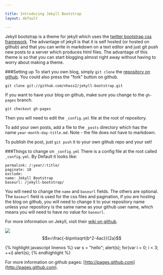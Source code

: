 ```yaml
---

title: Introducing Jekyll Bootstrap
layout: default

---
```


Jekyll bootstrap is a theme for jekyll which uses the [twitter bootstrap css framework](https://github.com/twitter/bootstrap).
The advantage of jekyll is that it is self hosted (or hosted on github) and that you can write in markdown on a text editor and just git push new posts to a server which produces html files. The advantage of this theme is so that you can start blogging almost right away without having to worry about making a theme.

###Setting up
To start you own blog, simply `git clone` the [repository on github](https://github.com/nhoss2/jekyll-bootstrap). You could also press the "fork" button on github.

	git clone git://github.com/nhoss2/jekyll-bootstrap.git

If you want to have your blog on github, make sure you change to the `gh-pages` branch.

	git checkout gh-pages

Then you will need to edit the `_config.yml` file at the root of repository.

To add your own posts, add a file to the `_posts` directory which has the name `year-month-day-title.md`. Note - the file does not have to markdown.

To publish the post, just `git push` it to your own github repo and your set!

###Things to change on `_config.yml`
There is a config file at the root called `_config.yml`. By Default it looks like:

	permalink: /:year/:title/
	paginate: 10
	exclude:
	name: Jekyll Bootstrap
	baseurl: /jekyll-bootstrap/

You will need to change the `name` and `baseurl` fields. The others are optional.
The `baseurl` field is used for the css files and pagination, if you are hosting the blog on github, you will need to change it to your repository name unless your repository is the same name as your github user name, which means you will need to have no value for `baseurl`.

For more information on Jekyll, visit their [wiki on github](https://github.com/mojombo/jekyll/wiki).

![](https://www.baidu.com/img/bd_logo1.png)
$$x=\frac{-b\pm\sqrt{b^2-4ac}}{2a}$$

{% highlight javascript linenos %}
var s = "hello";
alert(s);
for(var i = 0; i < 3; ++i)
	alert(s);
{% endhighlight %}

For more information on github pages: [http://pages.github.com](http://pages.github.com).
